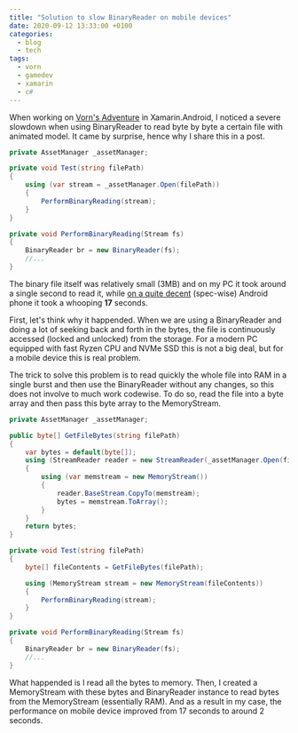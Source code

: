 ```yaml
---
title: "Solution to slow BinaryReader on mobile devices"
date: 2020-09-12 13:33:00 +0100
categories:
  - blog
  - tech
tags:
  - vorn
  - gamedev
  - xamarin
  - c#
---
```


When working on [Vorn's Adventure](https://play.google.com/store/apps/details?id=com.konradzaba.VornsAdventure) in Xamarin.Android, I noticed a severe slowdown when using BinaryReader to read byte by byte a certain file with animated model. It came by surprise, hence why I share this in a post.

```c#
private AssetManager _assetManager;

private void Test(string filePath)
{
	using (var stream = _assetManager.Open(filePath))
	{
		PerformBinaryReading(stream);
	}
}

private void PerformBinaryReading(Stream fs)
{
	BinaryReader br = new BinaryReader(fs);
	//...
}
```

The binary file itself was relatively small (3MB) and on my PC it took around a single second to read it, while [on a quite decent](https://www.gsmarena.com/sony_xperia_xa1-8596.php) (spec-wise) Android phone it took a whooping **17** seconds.

First, let's think why it happended. When we are using a BinaryReader and doing a lot of seeking back and forth in the bytes, the file is continuously accessed (locked and unlocked) from the storage. For a modern PC equipped with fast Ryzen CPU and NVMe SSD this is not a big deal, but for a mobile device this is real problem.

The trick to solve this problem is to read quickly the whole file into RAM in a single burst and then use the BinaryReader without any changes, so this does not involve to much work codewise.  To do so, read the file into a byte array and then pass this byte array to the MemoryStream.

```c#
private AssetManager _assetManager;

public byte[] GetFileBytes(string filePath)
{
	var bytes = default(byte[]);
	using (StreamReader reader = new StreamReader(_assetManager.Open(filePath)))
	{
		using (var memstream = new MemoryStream())
		{
			reader.BaseStream.CopyTo(memstream);
			bytes = memstream.ToArray();
		}
	}
	return bytes;
}

private void Test(string filePath)
{
	byte[] fileContents = GetFileBytes(filePath);

	using (MemoryStream stream = new MemoryStream(fileContents))
	{
		PerformBinaryReading(stream);
	}
}

private void PerformBinaryReading(Stream fs)
{
	BinaryReader br = new BinaryReader(fs);
	//...
}
```
What happended is I read all the bytes to memory. Then, I created a MemoryStream with these bytes and BinaryReader instance to read bytes from the MemoryStream (essentially RAM).
And as a result in my case, the performance on mobile device improved from 17 seconds to around 2 seconds.
